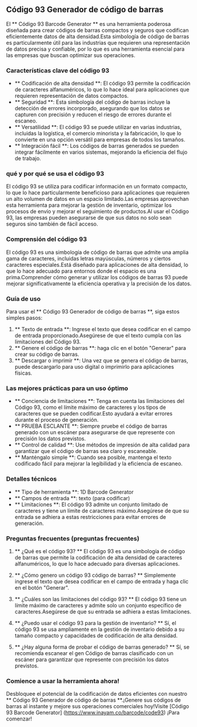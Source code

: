 ## Código 93 Generador de código de barras

El ** Código 93 Barcode Generator ** es una herramienta poderosa diseñada para crear códigos de barras compactos y seguros que codifican eficientemente datos de alta densidad.Esta simbología de código de barras es particularmente útil para las industrias que requieren una representación de datos precisa y confiable, por lo que es una herramienta esencial para las empresas que buscan optimizar sus operaciones.

### Características clave del código 93

- ** Codificación de alta densidad **: El código 93 permite la codificación de caracteres alfanuméricos, lo que lo hace ideal para aplicaciones que requieren representación de datos compactos.
- ** Seguridad **: Esta simbología del código de barras incluye la detección de errores incorporado, asegurando que los datos se capturen con precisión y reducen el riesgo de errores durante el escaneo.
- ** Versatilidad **: El código 93 se puede utilizar en varias industrias, incluidas la logística, el comercio minorista y la fabricación, lo que lo convierte en una opción versátil para empresas de todos los tamaños.
- ** Integración fácil **: Los códigos de barras generados se pueden integrar fácilmente en varios sistemas, mejorando la eficiencia del flujo de trabajo.

### qué y por qué se usa el código 93

El código 93 se utiliza para codificar información en un formato compacto, lo que lo hace particularmente beneficioso para aplicaciones que requieren un alto volumen de datos en un espacio limitado.Las empresas aprovechan esta herramienta para mejorar la gestión de inventario, optimizar los procesos de envío y mejorar el seguimiento de productos.Al usar el Código 93, las empresas pueden asegurarse de que sus datos no solo sean seguros sino también de fácil acceso.

### Comprensión del código 93

El código 93 es una simbología de código de barras que admite una amplia gama de caracteres, incluidas letras mayúsculas, números y ciertos caracteres especiales.Está diseñado para aplicaciones de alta densidad, lo que lo hace adecuado para entornos donde el espacio es una prima.Comprender cómo generar y utilizar los códigos de barras 93 puede mejorar significativamente la eficiencia operativa y la precisión de los datos.

### Guía de uso

Para usar el ** Código 93 Generador de código de barras **, siga estos simples pasos:

1. ** Texto de entrada **: Ingrese el texto que desea codificar en el campo de entrada proporcionado.Asegúrese de que el texto cumpla con las limitaciones del Código 93.
2. ** Genere el código de barras **: haga clic en el botón "Generar" para crear su código de barras.
3. ** Descargar o imprimir **: Una vez que se genera el código de barras, puede descargarlo para uso digital o imprimirlo para aplicaciones físicas.

### Las mejores prácticas para un uso óptimo

- ** Conciencia de limitaciones **: Tenga en cuenta las limitaciones del Código 93, como el límite máximo de caracteres y los tipos de caracteres que se pueden codificar.Esto ayudará a evitar errores durante el proceso de generación.
- ** PRUEBA ESCLANTE **: Siempre pruebe el código de barras generado con un escáner para asegurarse de que represente con precisión los datos previstos.
- ** Control de calidad **: Use métodos de impresión de alta calidad para garantizar que el código de barras sea claro y escaneable.
- ** Manténgalo simple **: Cuando sea posible, mantenga el texto codificado fácil para mejorar la legibilidad y la eficiencia de escaneo.

### Detalles técnicos

- ** Tipo de herramienta **: 1D Barcode Generator
- ** Campos de entrada **: texto (para codificar)
- ** Limitaciones **: El código 93 admite un conjunto limitado de caracteres y tiene un límite de caracteres máximo.Asegúrese de que su entrada se adhiera a estas restricciones para evitar errores de generación.

### Preguntas frecuentes (preguntas frecuentes)

1. ** ¿Qué es el código 93? **
El código 93 es una simbología de código de barras que permite la codificación de alta densidad de caracteres alfanuméricos, lo que lo hace adecuado para diversas aplicaciones.

2. ** ¿Cómo genero un código 93 código de barras? **
Simplemente ingrese el texto que desea codificar en el campo de entrada y haga clic en el botón "Generar".

3. ** ¿Cuáles son las limitaciones del código 93? **
El código 93 tiene un límite máximo de caracteres y admite solo un conjunto específico de caracteres.Asegúrese de que su entrada se adhiera a estas limitaciones.

4. ** ¿Puedo usar el código 93 para la gestión de inventario? **
Sí, el código 93 se usa ampliamente en la gestión de inventario debido a su tamaño compacto y capacidades de codificación de alta densidad.

5. ** ¿Hay alguna forma de probar el código de barras generado? **
Sí, se recomienda escanear el gen Código de barras clasificado con un escáner para garantizar que represente con precisión los datos previstos.

### Comience a usar la herramienta ahora!

Desbloquee el potencial de la codificación de datos eficientes con nuestro ** Código 93 Generador de código de barras **.¡Genere sus códigos de barras al instante y mejore sus operaciones comerciales hoy!Visite [Código 93 Barcode Generator] (https://www.inayam.co/barcode/code93) ¡Para comenzar!